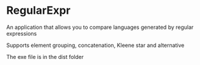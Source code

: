 # RegularExpr
An application that allows you to compare languages ​​generated by regular expressions

Supports element grouping, concatenation, Kleene star and alternative

The exe file is in the dist folder
